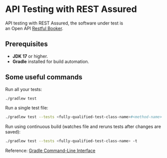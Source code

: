 # API Testing with REST Assured

API testing with REST Assured, the software under test is  
an Open API [Restful Booker](https://restful-booker.herokuapp.com/apidoc/index.html).

## Prerequisites

- **JDK 17** or higher.
- **Gradle** installed for build automation.

## Some useful commands

Run all your tests:
```bash
./gradlew test
```

Run a single test file:
```bash
./gradlew test --tests <fully-qualified-test-class-name>#<method-name>
```

Run using continuous build (watches file and reruns tests after changes are saved):
```bash
./gradlew test --tests <fully-qualified-test-class-name> -t
```

Reference: [Gradle Command-Line Interface](https://docs.gradle.org/current/userguide/command_line_interface.html)
